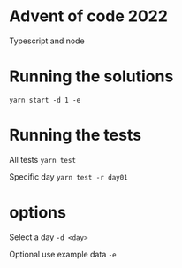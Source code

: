 # Advent of code 2022

Typescript and node

# Running the solutions

`yarn start -d 1 -e`

# Running the tests

All tests
`yarn test`

Specific day
`yarn test -r day01`

# options

Select a day
`-d <day>`

Optional use example data
`-e`
